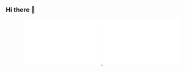 ### Hi there 👋 

<a href="https://github.com/totonantoko/github-stats">
  <p align='center'>
    <img width="40%" src="https://github.com/totonantoko/github-stats/blob/master/generated/overview.svg#gh-dark-mode-only"/>
    <img width="40%" src="https://github.com/totonantoko/github-stats/blob/master/generated/languages.svg#gh-dark-mode-only"/>
  </p>
</a>
<!--
**TotonAntoko/TotonAntoko** is a ✨ _special_ ✨ repository because its `README.md` (this file) appears on your GitHub profile.

Here are some ideas to get you started:

- 🔭 I’m currently working on ...
- 🌱 I’m currently learning ...
- 👯 I’m looking to collaborate on ...
- 🤔 I’m looking for help with ...
- 💬 Ask me about ...
- 📫 How to reach me: ...
- 😄 Pronouns: ...
- ⚡ Fun fact: ...
-->
